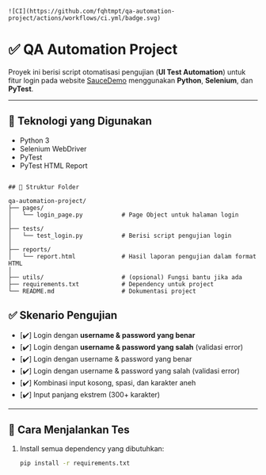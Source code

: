 ```

![CI](https://github.com/fqhtmpt/qa-automation-project/actions/workflows/ci.yml/badge.svg)

```

# ✅ QA Automation Project

Proyek ini berisi script otomatisasi pengujian (**UI Test Automation**) untuk fitur login pada website [SauceDemo](https://www.saucedemo.com/) menggunakan **Python**, **Selenium**, dan **PyTest**.

---

## 🔧 Teknologi yang Digunakan

- Python 3
- Selenium WebDriver
- PyTest
- PyTest HTML Report

```

## 📁 Struktur Folder

qa-automation-project/
├── pages/
│   └── login_page.py           # Page Object untuk halaman login
│
├── tests/
│   └── test_login.py           # Berisi script pengujian login
│
├── reports/
│   └── report.html             # Hasil laporan pengujian dalam format HTML
│
├── utils/                      # (opsional) Fungsi bantu jika ada
├── requirements.txt            # Dependency untuk project
└── README.md                   # Dokumentasi project

```

## ✅ Skenario Pengujian

- [✔️] Login dengan **username & password yang benar**
- [✔️] Login dengan **username & password yang salah** (validasi error)
- [✔️] Login dengan username & password yang benar
- [✔️] Login dengan username & password yang salah (validasi error)
- [✔️] Kombinasi input kosong, spasi, dan karakter aneh
- [✔️] Input panjang ekstrem (300+ karakter)


---

## 🚀 Cara Menjalankan Tes

1. Install semua dependency yang dibutuhkan:
   ```bash
   pip install -r requirements.txt
